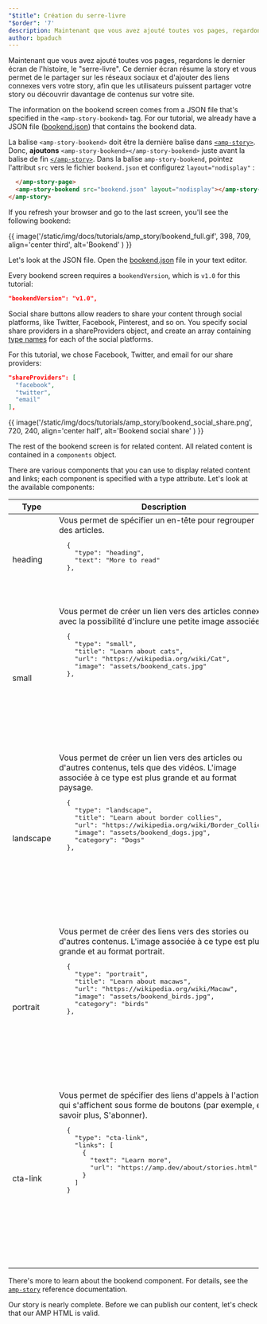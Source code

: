 ```yaml
---
"$title": Création du serre-livre
"$order": '7'
description: Maintenant que vous avez ajouté toutes vos pages, regardons le dernier écran de la story, le serre-livre. Ce dernier écran résume la story ...
author: bpaduch
---
```


Maintenant que vous avez ajouté toutes vos pages, regardons le dernier écran de l'histoire, le "serre-livre". Ce dernier écran résume la story et vous permet de le partager sur les réseaux sociaux et d'ajouter des liens connexes vers votre story, afin que les utilisateurs puissent partager votre story ou découvrir davantage de contenus sur votre site.

The information on the bookend screen comes from a JSON file that's specified in the `<amp-story-bookend>` tag. For our tutorial, we already have a JSON file ([bookend.json](https://github.com/ampproject/docs/blob/master/tutorial_source/amp-pets-story/bookend.json)) that contains the bookend data.

La balise `<amp-story-bookend>` doit être la dernière balise dans [`<amp-story>`](../../../../documentation/components/reference/amp-story.md). Donc, **ajoutons** `<amp-story-bookend></amp-story-bookend>` juste avant la balise de fin [`</amp-story>`](../../../../documentation/components/reference/amp-story.md).  Dans la balise `amp-story-bookend`, pointez l'attribut `src` vers le fichier `bookend.json` et configurez `layout="nodisplay"` :

```html
  </amp-story-page>
  <amp-story-bookend src="bookend.json" layout="nodisplay"></amp-story-bookend>
</amp-story>
```

If you refresh your browser and go to the last screen, you'll see the following bookend:

{{ image('/static/img/docs/tutorials/amp_story/bookend_full.gif', 398, 709, align='center third', alt='Bookend' ) }}

Let's look at the JSON file.  Open the [bookend.json](https://github.com/ampproject/docs/blob/master/tutorial_source/amp-pets-story/bookend.json) file in your text editor.

Every bookend screen requires a `bookendVersion`, which is `v1.0` for this tutorial:

```json
"bookendVersion": "v1.0",
```

Social share buttons allow readers to share your content through social platforms, like Twitter, Facebook, Pinterest, and so on. You specify social share providers in a shareProviders object, and create an array containing [type names](../../../../documentation/components/reference/amp-social-share.md#pre-configured-providers) for each of the social platforms.

For this tutorial, we chose Facebook, Twitter, and email for our share providers:

```json
"shareProviders": [
  "facebook",
  "twitter",
  "email"
],
```

{{ image('/static/img/docs/tutorials/amp_story/bookend_social_share.png', 720, 240, align='center half', alt='Bookend social share' ) }}

The rest of the bookend screen is for related content.  All related content is contained in a `components` object.

There are various components that you can use to display related content and links; each component is specified with a type attribute. Let's look at the available components:

<table>
<thead><tr>
  <th width="20%">Type</th>
  <th>Description</th>
</tr></thead>
<tbody>
  <tr>
    <td>heading</td>
    <td>Vous permet de spécifier un en-tête pour regrouper des articles.   <pre class="nopreline">
  {
    "type": "heading",
    "text": "More to read"
  },
  </pre>     <br>     <figure class="alignment-wrapper half">
      <amp-img src="/static/img/docs/tutorials/amp_story/bookend_heading.png" width="720" height="140" layout="responsive" alt="bookend heading"></amp-img>
    </figure></td>
  </tr>
  <tr>
    <td>small</td>
    <td>Vous permet de créer un lien vers des articles connexes avec la possibilité d'inclure une petite image associée.   <pre class="nopreline">
  {
    "type": "small",
    "title": "Learn about cats",
    "url": "https://wikipedia.org/wiki/Cat",
    "image": "assets/bookend_cats.jpg"
  },
  </pre>     <br>     <pre data-md-type="custom_pre"><figure class="alignment-wrapper half">
      <amp-img src="/static/img/docs/tutorials/amp_story/bookend_small.png" width="720" height="267" layout="responsive" alt="bookend small article"></amp-img>
    </figure></pre>
</td>
  </tr>
  <tr>
    <td>landscape</td>
    <td>Vous permet de créer un lien vers des articles ou d'autres contenus, tels que des vidéos. L'image associée à ce type est plus grande et au format paysage.   <pre class="nopreline">
  {
    "type": "landscape",
    "title": "Learn about border collies",
    "url": "https://wikipedia.org/wiki/Border_Collie",
    "image": "assets/bookend_dogs.jpg",
    "category": "Dogs"
  },
  </pre>     <br>     <pre data-md-type="custom_pre"><figure class="alignment-wrapper half">
      <amp-img src="/static/img/docs/tutorials/amp_story/bookend_landscape.png" width="720" height="647" layout="responsive" alt="bookend landscape article"></amp-img>
    </figure></pre>
</td>
  </tr>
  <tr>
    <td>portrait</td>
    <td>Vous permet de créer des liens vers des stories ou d'autres contenus. L'image associée à ce type est plus grande et au format portrait.   <pre class="nopreline">
  {
    "type": "portrait",
    "title": "Learn about macaws",
    "url": "https://wikipedia.org/wiki/Macaw",
    "image": "assets/bookend_birds.jpg",
    "category": "birds"
  },
  </pre>     <br>     <pre data-md-type="custom_pre"><figure class="alignment-wrapper half">
      <amp-img src="/static/img/docs/tutorials/amp_story/bookend_portrait.png" width="720" height="1018" layout="responsive" alt="bookend portrait article"></amp-img>
    </figure></pre>
</td>
  </tr>
  <tr>
    <td>cta-link</td>
    <td>Vous permet de spécifier des liens d'appels à l'action qui s'affichent sous forme de boutons (par exemple, en savoir plus, S'abonner).   <pre class="nopreline">
  {
    "type": "cta-link",
    "links": [
      {
        "text": "Learn more",
        "url": "https://amp.dev/about/stories.html"
      }
    ]
  }
  </pre>     <br>     <pre data-md-type="custom_pre"><figure class="alignment-wrapper half">
      <amp-img src="/static/img/docs/tutorials/amp_story/bookend_cta.png" width="720" height="137" layout="responsive" alt="bookend cta"></amp-img>
    </figure></pre>
</td>
  </tr>
</tbody>
</table>

There's more to learn about the bookend component. For details, see the [`amp-story`](../../../../documentation/components/reference/amp-story.md) reference documentation.

Our story is nearly complete.  Before we can publish our content, let's check that our AMP HTML is valid.
